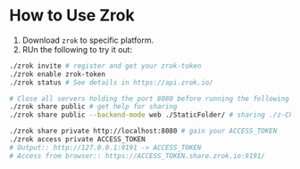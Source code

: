 # How to Use Zrok

1. Download `zrok` to specific platform.
2. RUn the following to try it out:
```bash
./zrok invite # register and get your zrok-token
./zrok enable zrok-token
./zrok status # See details in https://api.zrok.io/

# Close all servers holding the port 8080 before running the following command
./zrok share public # get help for sharing
./zrok share public --backend-mode web ./StaticFolder/ # sharing ./z-ChatSim/ to public as a static server

./zrok share private http://localhost:8080 # gain your ACCESS_TOKEN
./zrok access private ACCESS_TOKEN
# Output:: http://127.0.0.1:9191 -> ACCESS_TOKEN
# Access from browser:: https://ACCESS_TOKEN.share.zrok.io:9191/

```

